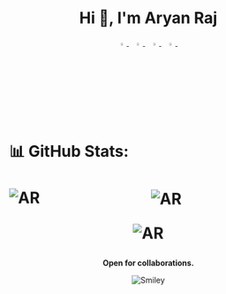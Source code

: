 




<h1 align="center">Hi 👋, I'm Aryan Raj</h1>





<p align="center">
     

  <a href="https://www.linkedin.com/in/aryan-raj-3a68b39a/">
   <img src="https://img.icons8.com/color/48/000000/linkedin.png" width="3.5%"/>
    </a><span>&nbsp;</span>
  <a href="https://twitter.com/aryanraj2713">
    <img src="https://img.icons8.com/color/48/000000/twitter.png" width="3.5%"/>
  </a><span>&nbsp;</span>
  <a href="https://www.instagram.com/aryanraj_2713/">
    <img src="https://img.icons8.com/fluent/48/000000/instagram-new.png" width="3.5%"/>
  </a><span>&nbsp;</span>
  <a href="mailto:aryanraj2713@gmail.com">
    <img src="https://img.icons8.com/fluent/48/000000/gmail.png" width="3.5%"/>
  </a><span>&nbsp;</span>
  
  

   

# 📊 GitHub Stats:
<h1 align=center>
  
<p><img align="left" src="https://github-readme-stats.vercel.app/api/top-langs?username=aryanraj2713&show_icons=true&locale=en&layout=compact" alt="AR" /></p>

<p>&nbsp;<img align="center" src="https://github-readme-stats.vercel.app/api?username=aryanraj2713&show_icons=true&locale=en" alt="AR" /></p>

<p><img align="center" src="https://github-readme-streak-stats.herokuapp.com/?user=aryanraj2713&" alt="AR" /></p>

</h1>
	
	
	


<p align="center">
  <b>Open for collaborations.</b>
     



   
<div align="center">

<div>
<img src="https://github.com/fnky/fnky/raw/fnky/img/smile.gif" alt="Smiley" align="center">
</div>
</div>







     


     

